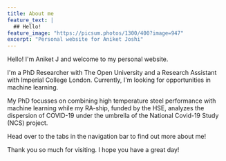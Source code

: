 ```yaml
---
title: About me
feature_text: |
  ## Hello!
feature_image: "https://picsum.photos/1300/400?image=947"
excerpt: "Personal website for Aniket Joshi"
---
```


Hello! I'm Aniket J and welcome to my personal website. 

I'm a PhD Researcher with The Open University and a Research Assistant with Imperial College London. Currently, I'm looking for opportunities in machine learning.

My PhD focusses on combining high temperature steel performance with machine learning while my RA-ship, funded by the HSE, analyzes the dispersion of COVID-19 under the umbrella of the National Covid-19 Study (NCS) project.

Head over to the tabs in the navigation bar to find out more about me! 

Thank you so much for visiting. I hope you have a great day!